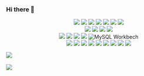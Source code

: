 ### Hi there 👋

<!--
**LeeHosik/LeeHosik** is a ✨ _special_ ✨ repository because its `README.md` (this file) appears on your GitHub profile.

Here are some ideas to get you started:

- 🔭 I’m currently working on ...
- 🌱 I’m currently learning ...
- 👯 I’m looking to collaborate on ...
- 🤔 I’m looking for help with ...
- 💬 Ask me about ...
- 📫 How to reach me: ...
- 😄 Pronouns: ...
- ⚡ Fun fact: ...
-->

<div align="center">
	<img src="https://img.shields.io/badge/Java-007396?style=flat&logo=Java&logoColor=white" />
	<img src="https://img.shields.io/badge/Spring Boot-6DB33F?style=flat&logo=Spring Boot&logoColor=white" />
	<img src="https://img.shields.io/badge/Python-3776AB?style=flat&logo=Python&logoColor=white" />
	<img src="https://img.shields.io/badge/R-276DC3?style=flat&logo=R&logoColor=white" />
	<img src="https://img.shields.io/badge/Flutter-02569B?style=flat&logo=Flutter&logoColor=white" />
	<img src="https://img.shields.io/badge/Dart-0175C2?style=flat&logo=Dart&logoColor=white" />
	<img src="https://img.shields.io/badge/Swift-F05138?style=flat&logo=Swift&logoColor=white" />
</div>

<div align="center">
	<img src="https://img.shields.io/badge/MySQL-4479A1?style=flat&logo=MySQL&logoColor=white" />
	<img src="https://img.shields.io/badge/Firebase-FFCA28?style=flat&logo=Firebase&logoColor=white" />
	<img src="https://img.shields.io/badge/SQLite-003B57?style=flat&logo=SQLite&logoColor=white" />
	<img src="https://img.shields.io/badge/Apache Tomcat-F8DC75?style=flat&logo=Apache Tomcat&logoColor=white" />
</div>

<div align="center">
	<img src="https://img.shields.io/badge/Visual Studio Code-007ACC?style=flat&logo=Visual Studio Code&logoColor=white" />
	<img src="https://img.shields.io/badge/Eclipse IDE-2C2255?style=flat&logo=Eclipse IDE&logoColor=white" />
	<img src="https://img.shields.io/badge/Xcode-147EFB?style=flat&logo=Xcode&logoColor=white" />
	<img src="https://img.shields.io/badge/RStudio-75AADB?style=flat&logo=RStudio&logoColor=white" />
	<img src="https://camo.githubusercontent.com/542e96769e8dfc263815723e7fffdc570c12bcccae39a787e31510c86be81ab3/68747470733a2f2f696d672e736869656c64732e696f2f62616467652f4d7953514c253230576f726b62656e63682d3434373941312e7376673f267374796c653d666c61742d737175617265266c6f676f3d6d7953514c253230576f726b62656e6368266c6f676f436f6c6f723d7768697465" alt="MySQL Workbech" data-canonical-src="https://img.shields.io/badge/MySQL%20Workbench-4479A1.svg?&amp;style=flat-square&amp;logo=mySQL%20Workbench&amp;logoColor=white" style="max-width: 100%;">

</div>

<div align="center">
	<img src="https://img.shields.io/badge/Notion-000000?style=flat&logo=Notion&logoColor=white" />
	<img src="https://img.shields.io/badge/Discord-5865F2?style=flat&logo=Discord&logoColor=white" />
	<img src="https://img.shields.io/badge/Slack-4A154B?style=flat&logo=Slack&logoColor=white" />
	<img src="https://img.shields.io/badge/Git-F05032?style=flat&logo=Git&logoColor=white" />
	<img src="https://img.shields.io/badge/GitHub-181717?style=flat&logo=GitHub&logoColor=white" />
	<img src="https://img.shields.io/badge/Miro-050038?style=flat&logo=Miro&logoColor=white" />
	<img src="https://img.shields.io/badge/Figma-F24E1E?style=flat&logo=Figma&logoColor=white" />
	<img src="https://img.shields.io/badge/Google Drive-4285F4?style=flat&logo=Google Drive&logoColor=white" />
	<img src="https://img.shields.io/badge/Google Meet-00897B?style=flat&logo=Google Meet&logoColor=white" />
</div>

<img src="https://github-readme-stats.vercel.app/api/top-langs/?username=LeeHosik&layout=compact"><br><br>
<img src="https://github-readme-stats.vercel.app/api?username=LeeHosik&show_icons=true">
